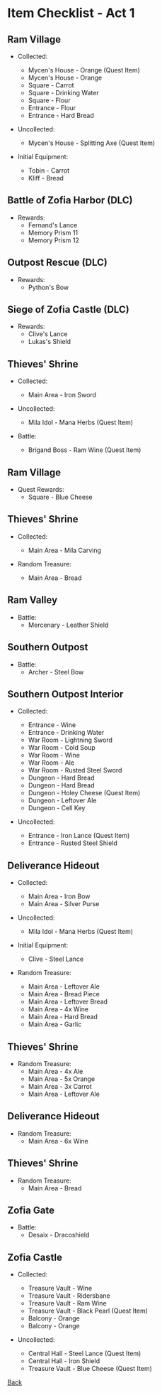 # Item Checklist - Act 1

## Ram Village

- Collected:
  - Mycen's House - Orange (Quest Item)
  - Mycen's House - Orange
  - Square - Carrot
  - Square - Drinking Water
  - Square - Flour
  - Entrance - Flour
  - Entrance - Hard Bread

- Uncollected:
  - Mycen's House - Splitting Axe (Quest Item)

- Initial Equipment:
  - Tobin - Carrot
  - Kliff - Bread

## Battle of Zofia Harbor (DLC)

- Rewards:
  - Fernand's Lance
  - Memory Prism 11
  - Memory Prism 12

## Outpost Rescue (DLC)

- Rewards:
  - Python's Bow

## Siege of Zofia Castle (DLC)

- Rewards:
  - Clive's Lance
  - Lukas's Shield

## Thieves' Shrine

- Collected:
  - Main Area - Iron Sword

- Uncollected:
  - Mila Idol - Mana Herbs (Quest Item)

- Battle:
  - Brigand Boss - Ram Wine (Quest Item)

## Ram Village

- Quest Rewards:
  - Square - Blue Cheese

## Thieves' Shrine

- Collected:
  - Main Area - Mila Carving

- Random Treasure:
  - Main Area - Bread

## Ram Valley

- Battle:
  - Mercenary - Leather Shield

## Southern Outpost

- Battle:
  - Archer - Steel Bow

## Southern Outpost Interior

- Collected:
  - Entrance - Wine
  - Entrance - Drinking Water
  - War Room - Lightning Sword
  - War Room - Cold Soup
  - War Room - Wine
  - War Room - Ale
  - War Room - Rusted Steel Sword
  - Dungeon - Hard Bread
  - Dungeon - Hard Bread
  - Dungeon - Holey Cheese (Quest Item)
  - Dungeon - Leftover Ale
  - Dungeon - Cell Key

- Uncollected:
  - Entrance - Iron Lance (Quest Item)
  - Entrance - Rusted Steel Shield

## Deliverance Hideout

- Collected:
  - Main Area - Iron Bow
  - Main Area - Silver Purse

- Uncollected:
  - Mila Idol - Mana Herbs (Quest Item)

- Initial Equipment:
  - Clive - Steel Lance

- Random Treasure:
  - Main Area - Leftover Ale
  - Main Area - Bread Piece
  - Main Area - Leftover Bread
  - Main Area - 4x Wine
  - Main Area - Hard Bread
  - Main Area - Garlic

## Thieves' Shrine

- Random Treasure:
  - Main Area - 4x Ale
  - Main Area - 5x Orange
  - Main Area - 3x Carrot
  - Main Area - Leftover Ale

## Deliverance Hideout

- Random Treasure:
  - Main Area - 6x Wine

## Thieves' Shrine

- Random Treasure:
  - Main Area - Bread

## Zofia Gate

- Battle:
  - Desaix - Dracoshield

## Zofia Castle

- Collected:
  - Treasure Vault - Wine
  - Treasure Vault - Ridersbane
  - Treasure Vault - Ram Wine
  - Treasure Vault - Black Pearl (Quest Item)
  - Balcony - Orange
  - Balcony - Orange

- Uncollected:
  - Central Hall - Steel Lance (Quest Item)
  - Central Hall - Iron Shield
  - Treasure Vault - Blue Cheese (Quest Item)

[Back](README.md)